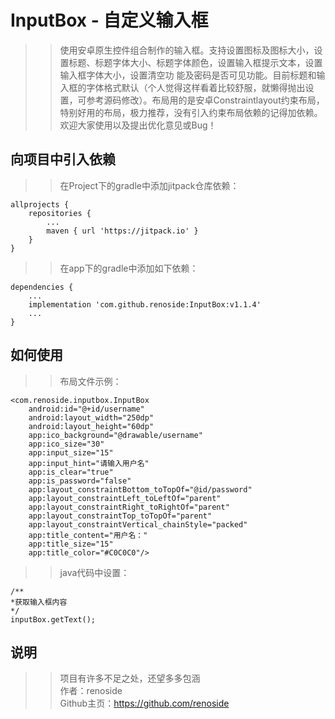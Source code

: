 # InputBox - 自定义输入框
>> 使用安卓原生控件组合制作的输入框。支持设置图标及图标大小，设置标题、标题字体大小、标题字体颜色，设置输入框提示文本，设置输入框字体大小，设置清空功
能及密码是否可见功能。目前标题和输入框的字体格式默认（个人觉得这样看着比较舒服，就懒得抛出设置，可参考源码修改）。布局用的是安卓Constraintlayout约束布局，特别好用的布局，极力推荐，没有引入约束布局依赖的记得加依赖。欢迎大家使用以及提出优化意见或Bug！
## 向项目中引入依赖
>> 在Project下的gradle中添加jitpack仓库依赖：
```
allprojects {
    repositories {
        ...
        maven { url 'https://jitpack.io' }
    }
}
```
>> 在app下的gradle中添加如下依赖：
```
dependencies {
    ...
    implementation 'com.github.renoside:InputBox:v1.1.4'
    ...
}
```
## 如何使用
>> 布局文件示例：
```
<com.renoside.inputbox.InputBox
    android:id="@+id/username"
    android:layout_width="250dp"
    android:layout_height="60dp"
    app:ico_background="@drawable/username"
    app:ico_size="30"
    app:input_size="15"
    app:input_hint="请输入用户名"
    app:is_clear="true"
    app:is_password="false"
    app:layout_constraintBottom_toTopOf="@id/password"
    app:layout_constraintLeft_toLeftOf="parent"
    app:layout_constraintRight_toRightOf="parent"
    app:layout_constraintTop_toTopOf="parent"
    app:layout_constraintVertical_chainStyle="packed"
    app:title_content="用户名："
    app:title_size="15"
    app:title_color="#C0C0C0"/>
```
>> java代码中设置：
```
/**
*获取输入框内容
*/
inputBox.getText();
```
## 说明
>> 项目有许多不足之处，还望多多包涵           
>> 作者：renoside     
>> Github主页：https://github.com/renoside          
